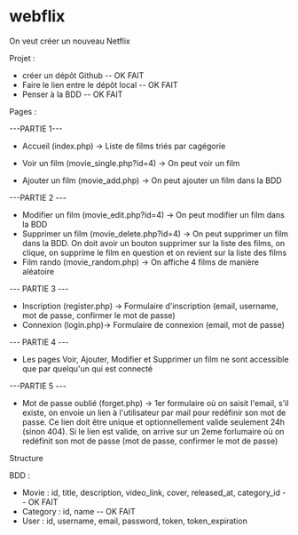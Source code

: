 # webflix

On veut créer un nouveau Netflix

Projet :
- créer un dépôt Github -- OK FAIT
- Faire le lien entre le dépôt local -- OK FAIT
- Penser à la BDD -- OK FAIT

Pages :

---PARTIE 1---
- Accueil (index.php) -> Liste de films triés par cagégorie

- Voir un film (movie_single.php?id=4) -> On peut voir un film
- Ajouter un film (movie_add.php) -> On peut ajouter un film dans la BDD

---PARTIE 2 ---
- Modifier un film (movie_edit.php?id=4) -> On peut modifier un film dans la BDD
- Supprimer un film (movie_delete.php?id=4) -> On peut supprimer un film dans la BDD. On doit avoir un bouton supprimer sur la liste des films, on clique, on supprime le film en question et on revient sur la liste des films
- Film rando (movie_random.php) -> On affiche 4 films de manière aléatoire

--- PARTIE 3 ---
- Inscription (register.php) -> Formulaire d'inscription (email, username, mot de passe, confirmer le mot de passe)
- Connexion (login.php)-> Formulaire de connexion (email, mot de passe)

--- PARTIE 4 ---
- Les pages Voir, Ajouter, Modifier et Supprimer un film ne sont accessible que par quelqu'un qui est connecté

---PARTIE 5 ---
- Mot de passe oublié  (forget.php) -> 1er formulaire où on saisit l'email, s'il existe, on envoie un lien à l'utilisateur par mail pour redéfinir son mot de passe. Ce lien doit être unique et optionnellement valide seulement 24h (sinon 404). Si le lien est valide, on arrive sur un 2eme forlumaire où on redéfinit son mot de passe (mot de passe, confirmer le mot de passe)


Structure

BDD :
- Movie : id, title, description, video_link, cover, released_at, category_id -- OK FAIT
- Category : id, name -- OK FAIT
- User : id, username, email, password, token, token_expiration